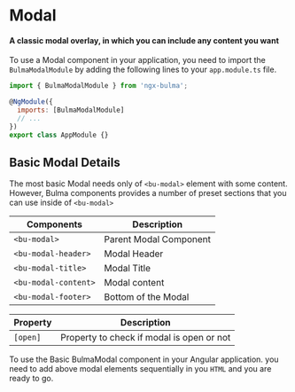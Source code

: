 # Modal

#### A classic modal overlay, in which you can include any content you want

To use a Modal component in your application, you need to import the `BulmaModalModule` by adding the following lines to your `app.module.ts` file.

```javascript
import { BulmaModalModule } from 'ngx-bulma';

@NgModule({
  imports: [BulmaModalModule]
  // ...
})
export class AppModule {}
```

## Basic Modal Details

The most basic Modal needs only of `<bu-modal>` element with some content. However, Bulma components provides a number of preset sections that you can use inside of `<bu-modal>`

| Components           | Description            |
| -------------------- | ---------------------- |
| `<bu-modal>`         | Parent Modal Component |
| `<bu-modal-header>`  | Modal Header           |
| `<bu-modal-title>`   | Modal Title            |
| `<bu-modal-content>` | Modal content          |
| `<bu-modal-footer>`  | Bottom of the Modal    |

| Property | Description                               |
| -------- | ----------------------------------------- |
| `[open]` | Property to check if modal is open or not |

To use the Basic BulmaModal component in your Angular application.
you need to add above modal elements sequentially in you `HTML` and you are ready to go.
